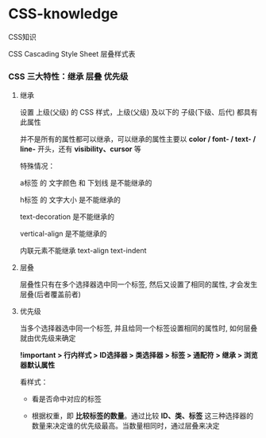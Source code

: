 # CSS-knowledge

CSS知识

CSS Cascading Style Sheet 层叠样式表

### CSS 三大特性：继承 层叠 优先级

1. 继承

    设置 上级(父级) 的 CSS 样式，上级(父级) 及以下的 子级(下级、后代) 都具有此属性

    并不是所有的属性都可以继承，可以继承的属性主要以 **color / font- / text- / line-** 开头，还有 **visibility、cursor** 等

    特殊情况：

    a标签 的 文字颜色 和 下划线 是不能继承的

    h标签 的 文字大小 是不能继承的

    text-decoration 是不能继承的

    vertical-align 是不能继承的

    内联元素不能继承 text-align text-indent

2. 层叠

    层叠性只有在多个选择器选中同一个标签, 然后又设置了相同的属性, 才会发生层叠(后者覆盖前者)

3. 优先级

    当多个选择器选中同一个标签, 并且给同一个标签设置相同的属性时, 如何层叠就由优先级来确定

    **!important > 行内样式 > ID选择器 > 类选择器 > 标签 > 通配符 > 继承 > 浏览器默认属性**

    看样式：

    + 看是否命中对应的标签
    
    + 根据权重，即 **比较标签的数量**。通过比较 **ID、类、标签** 这三种选择器的数量来决定谁的优先级最高。当数量相同时，通过层叠来决定